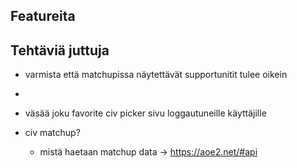 ## Featureita

## Tehtäviä juttuja

- varmista että matchupissa näytettävät supportunitit tulee oikein
-
- väsää joku favorite civ picker sivu loggautuneille käyttäjille

- civ matchup?
  - mistä haetaan matchup data -> https://aoe2.net/#api

